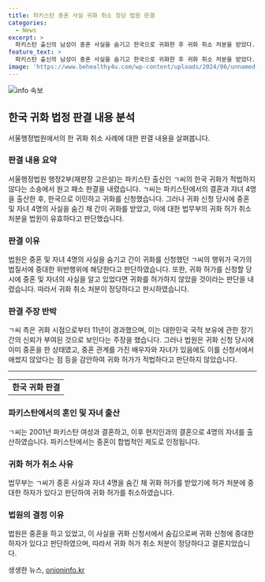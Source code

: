 ```yaml
---
title: 파키스탄 중혼 사실 귀화 취소 정당 법원 판결
categories:
  - News
excerpt: >
  파키스탄 출신의 남성이 중혼 사실을 숨기고 한국으로 귀화한 후 귀화 취소 처분을 받았다. 법원은 중혼과 자녀 출산 사실을 숨긴 것으로 판단하여 귀화 허가에 중대한 하자가 있음을 인정했다. 남성은 이에 불복하며 혼인 기간과 귀화 시점을 주장했지만 재판부는 중혼은 법질서 위반으로 귀화 허가에 하자가 있다고 판단했다. 결과적으로 귀화 허가 취소 판결이 내려졌다.
feature_text: >
  파키스탄 출신의 남성이 중혼 사실을 숨기고 한국으로 귀화한 후 귀화 취소 처분을 받았다. 법원은 중혼과 자녀 출산 사실을 숨긴 것으로 판단하여 귀화 허가에 중대한 하자가 있음을 인정했다. 남성은 이에 불복하며 혼인 기간과 귀화 시점을 주장했지만 재판부는 중혼은 법질서 위반으로 귀화 허가에 하자가 있다고 판단했다. 결과적으로 귀화 허가 취소 판결이 내려졌다.
image: 'https://www.behealthy4u.com/wp-content/uploads/2024/06/unnamed-file.png'
---
```


<p><img src="https://www.behealthy4u.com/wp-content/uploads/2024/06/unnamed-file.png" alt="info 속보" /></p>

<h2 data-ke-size="size26">한국 귀화 법정 판결 내용 분석</h2>

<p data-ke-size="size16">서울행정법원에서의 한 귀화 취소 사례에 대한 판결 내용을 살펴봅니다.</p>

<h3>판결 내용 요약</h3>

<p data-ke-size="size16">서울행정법원 행정2부(재판장 고은설)는 파키스탄 출신인 ㄱ씨의 한국 귀화가 적법하지 않다는 소송에서 원고 패소 판결을 내렸습니다. ㄱ씨는 파키스탄에서의 결혼과 자녀 4명을 출산한 후, 한국으로 이민하고 귀화를 신청했습니다. 그러나 귀화 신청 당시에 중혼 및 자녀 4명의 사실을 숨긴 채 간이 귀화를 받았고, 이에 대한 법무부의 귀화 허가 취소 처분을 법원이 유효하다고 판단했습니다.</p>

<h3>판결 이유</h3>

<p data-ke-size="size16">법원은 중혼 및 자녀 4명의 사실을 숨기고 간이 귀화를 신청했던 ㄱ씨의 행위가 국가의 법질서에 중대한 위반행위에 해당한다고 판단하였습니다. 또한, 귀화 허가를 신청할 당시에 중혼 및 자녀의 사실을 알고 있었다면 귀화를 허가하지 않았을 것이라는 판단을 내렸습니다. 따라서 귀화 취소 처분이 정당하다고 판시하였습니다.</p>

<h3>판결 주장 반박</h3>

<p data-ke-size="size16">ㄱ씨 측은 귀화 시점으로부터 11년이 경과했으며, 이는 대한민국 국적 보유에 관한 장기간의 신뢰가 부여된 것으로 보인다는 주장을 했습니다. 그러나 법원은 귀화 신청 당시에 이미 중혼을 한 상태였고, 중혼 관계를 가진 배우자와 자녀가 있음에도 이를 신청서에서 애썼지 않았다는 점 등을 감안하여 귀화 허가가 적법하다고 판단하지 않았습니다.</p>

<hr>

<table>
    <tr>
        <td style="text-align: center; height: 17px;"><b>한국 귀화 판결</b></td>
    </tr>
</table>

<h3>파키스탄에서의 혼인 및 자녀 출산</h3>

<p data-ke-size="size16">ㄱ씨는 2001년 파키스탄 여성과 결혼하고, 이후 현지인과의 결혼으로 4명의 자녀를 출산하였습니다. 파키스탄에서는 중혼이 합법적인 제도로 인정됩니다.</p>

<h3>귀화 허가 취소 사유</h3>

<p data-ke-size="size16">법무부는 ㄱ씨가 중혼 사실과 자녀 4명을 숨긴 채 귀화 허가를 받았기에 허가 처분에 중대한 하자가 있다고 판단하여 귀화 허가를 취소하였습니다.</p>

<h3>법원의 결정 이유</h3>

<p data-ke-size="size16">법원은 중혼을 하고 있었고, 이 사실을 귀화 신청서에서 숨김으로써 귀화 신청에 중대한 하자가 있다고 판단하였으며, 따라서 귀화 허가 취소 처분이 정당하다고 결론지었습니다.</p>
생생한 뉴스, <a href="https://onioninfo.kr" rel="dofollow">onioninfo.kr</a>


